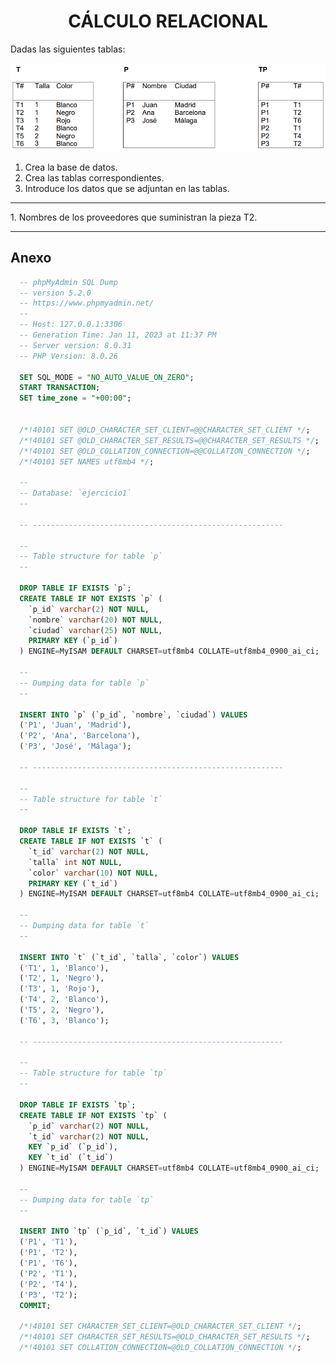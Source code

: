 <style>
  /* title */
    h1{
      text-align: center;
      font-weight: bold;
    }
</style>

<h1>CÁLCULO RELACIONAL</h1>

<!-- database creation -->
  <p>Dadas las siguientes tablas:</p>

  <img src="img/tablas.png">

  1. Crea la base de datos.
  2. Crea las tablas correspondientes.
  3. Introduce los datos que se adjuntan en las tablas.

---

<!-- activities -->
  <p>1. Nombres de los proveedores que suministran la pieza T2.</p>

---

<!-- anexo -->
  <h2><b>Anexo</b></h2>

  ```sql
    -- phpMyAdmin SQL Dump
    -- version 5.2.0
    -- https://www.phpmyadmin.net/
    --
    -- Host: 127.0.0.1:3306
    -- Generation Time: Jan 11, 2023 at 11:37 PM
    -- Server version: 8.0.31
    -- PHP Version: 8.0.26

    SET SQL_MODE = "NO_AUTO_VALUE_ON_ZERO";
    START TRANSACTION;
    SET time_zone = "+00:00";


    /*!40101 SET @OLD_CHARACTER_SET_CLIENT=@@CHARACTER_SET_CLIENT */;
    /*!40101 SET @OLD_CHARACTER_SET_RESULTS=@@CHARACTER_SET_RESULTS */;
    /*!40101 SET @OLD_COLLATION_CONNECTION=@@COLLATION_CONNECTION */;
    /*!40101 SET NAMES utf8mb4 */;

    --
    -- Database: `ejercicio1`
    --

    -- --------------------------------------------------------

    --
    -- Table structure for table `p`
    --

    DROP TABLE IF EXISTS `p`;
    CREATE TABLE IF NOT EXISTS `p` (
      `p_id` varchar(2) NOT NULL,
      `nombre` varchar(20) NOT NULL,
      `ciudad` varchar(25) NOT NULL,
      PRIMARY KEY (`p_id`)
    ) ENGINE=MyISAM DEFAULT CHARSET=utf8mb4 COLLATE=utf8mb4_0900_ai_ci;

    --
    -- Dumping data for table `p`
    --

    INSERT INTO `p` (`p_id`, `nombre`, `ciudad`) VALUES
    ('P1', 'Juan', 'Madrid'),
    ('P2', 'Ana', 'Barcelona'),
    ('P3', 'José', 'Málaga');

    -- --------------------------------------------------------

    --
    -- Table structure for table `t`
    --

    DROP TABLE IF EXISTS `t`;
    CREATE TABLE IF NOT EXISTS `t` (
      `t_id` varchar(2) NOT NULL,
      `talla` int NOT NULL,
      `color` varchar(10) NOT NULL,
      PRIMARY KEY (`t_id`)
    ) ENGINE=MyISAM DEFAULT CHARSET=utf8mb4 COLLATE=utf8mb4_0900_ai_ci;

    --
    -- Dumping data for table `t`
    --

    INSERT INTO `t` (`t_id`, `talla`, `color`) VALUES
    ('T1', 1, 'Blanco'),
    ('T2', 1, 'Negro'),
    ('T3', 1, 'Rojo'),
    ('T4', 2, 'Blanco'),
    ('T5', 2, 'Negro'),
    ('T6', 3, 'Blanco');

    -- --------------------------------------------------------

    --
    -- Table structure for table `tp`
    --

    DROP TABLE IF EXISTS `tp`;
    CREATE TABLE IF NOT EXISTS `tp` (
      `p_id` varchar(2) NOT NULL,
      `t_id` varchar(2) NOT NULL,
      KEY `p_id` (`p_id`),
      KEY `t_id` (`t_id`)
    ) ENGINE=MyISAM DEFAULT CHARSET=utf8mb4 COLLATE=utf8mb4_0900_ai_ci;

    --
    -- Dumping data for table `tp`
    --

    INSERT INTO `tp` (`p_id`, `t_id`) VALUES
    ('P1', 'T1'),
    ('P1', 'T2'),
    ('P1', 'T6'),
    ('P2', 'T1'),
    ('P2', 'T4'),
    ('P3', 'T2');
    COMMIT;

    /*!40101 SET CHARACTER_SET_CLIENT=@OLD_CHARACTER_SET_CLIENT */;
    /*!40101 SET CHARACTER_SET_RESULTS=@OLD_CHARACTER_SET_RESULTS */;
    /*!40101 SET COLLATION_CONNECTION=@OLD_COLLATION_CONNECTION */;
  ```
